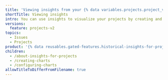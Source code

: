 ```yaml
---
title: 'Viewing insights from your {% data variables.projects.project_v2 %}'
shortTitle: Viewing insights
intro: You can use insights to visualize your projects by creating and sharing charts built from your project's data.
versions:
  feature: projects-v2
topics:
  - Issues
  - Projects
product: '{% data reusables.gated-features.historical-insights-for-projects %}'
children:
  - /about-insights-for-projects
  - /creating-charts
  - /configuring-charts
allowTitleToDifferFromFilename: true
---
```


